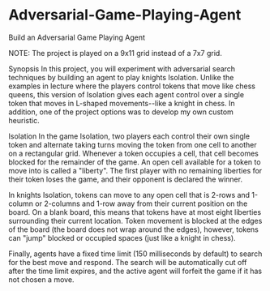 # Adversarial-Game-Playing-Agent

Build an Adversarial Game Playing Agent

NOTE: The project is played on a 9x11 grid instead of a 7x7 grid.

Synopsis
In this project, you will experiment with adversarial search techniques by building an agent to play knights Isolation. Unlike the examples in lecture where the players control tokens that move like chess queens, this version of Isolation gives each agent control over a single token that moves in L-shaped movements--like a knight in chess. In addition, one of the project options was to develop my own custom heuristic. 

Isolation
In the game Isolation, two players each control their own single token and alternate taking turns moving the token from one cell to another on a rectangular grid. Whenever a token occupies a cell, that cell becomes blocked for the remainder of the game. An open cell available for a token to move into is called a "liberty". The first player with no remaining liberties for their token loses the game, and their opponent is declared the winner.

In knights Isolation, tokens can move to any open cell that is 2-rows and 1-column or 2-columns and 1-row away from their current position on the board. On a blank board, this means that tokens have at most eight liberties surrounding their current location. Token movement is blocked at the edges of the board (the board does not wrap around the edges), however, tokens can "jump" blocked or occupied spaces (just like a knight in chess).

Finally, agents have a fixed time limit (150 milliseconds by default) to search for the best move and respond. The search will be automatically cut off after the time limit expires, and the active agent will forfeit the game if it has not chosen a move.

